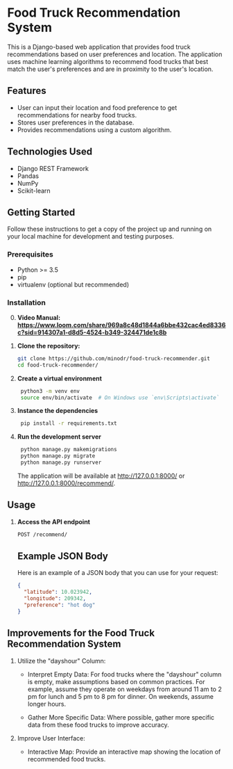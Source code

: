 # Food Truck Recommendation System

This is a Django-based web application that provides food truck recommendations based on user preferences and location. The application uses machine learning algorithms to recommend food trucks that best match the user's preferences and are in proximity to the user's location.

## Features

- User can input their location and food preference to get recommendations for nearby food trucks.
- Stores user preferences in the database.
- Provides recommendations using a custom algorithm.

## Technologies Used

- Django REST Framework
- Pandas
- NumPy
- Scikit-learn

## Getting Started

Follow these instructions to get a copy of the project up and running on your local machine for development and testing purposes.

### Prerequisites

- Python >= 3.5
- pip
- virtualenv (optional but recommended)

### Installation

0. **Video Manual: https://www.loom.com/share/969a8c48d1844a6bbe432cac4ed8336c?sid=914307a1-d8d5-4524-b349-324471de1c8b**

1. **Clone the repository:**

   ```sh
   git clone https://github.com/minodr/food-truck-recommender.git
   cd food-truck-recommender/
   ```

2. **Create a virtual environment**

   ```sh
    python3 -m venv env
    source env/bin/activate  # On Windows use `env\Scripts\activate`
   ```

3. **Instance the dependencies**

   ```sh
    pip install -r requirements.txt
   ```

4. **Run the development server**

   ```sh
    python manage.py makemigrations
    python manage.py migrate
    python manage.py runserver
   ```

   The application will be available at http://127.0.0.1:8000/ or http://127.0.0.1:8000/recommend/.

## Usage

1. **Access the API endpoint**

   ```sh
   POST /recommend/
   ```

   ## Example JSON Body

   Here is an example of a JSON body that you can use for your request:

   ```json
   {
     "latitude": 10.023942,
     "longitude": 209342,
     "preference": "hot dog"
   }
   ```

## Improvements for the Food Truck Recommendation System

1. Utilize the "dayshour" Column:

   - Interpret Empty Data: For food trucks where the "dayshour" column is empty, make assumptions based on common practices. For example, assume they operate on weekdays from around 11 am to 2 pm for lunch and 5 pm to 8 pm for dinner. On weekends, assume longer hours.

   - Gather More Specific Data: Where possible, gather more specific data from these food trucks to improve accuracy.

2. Improve User Interface:

   - Interactive Map: Provide an interactive map showing the location of recommended food trucks.
